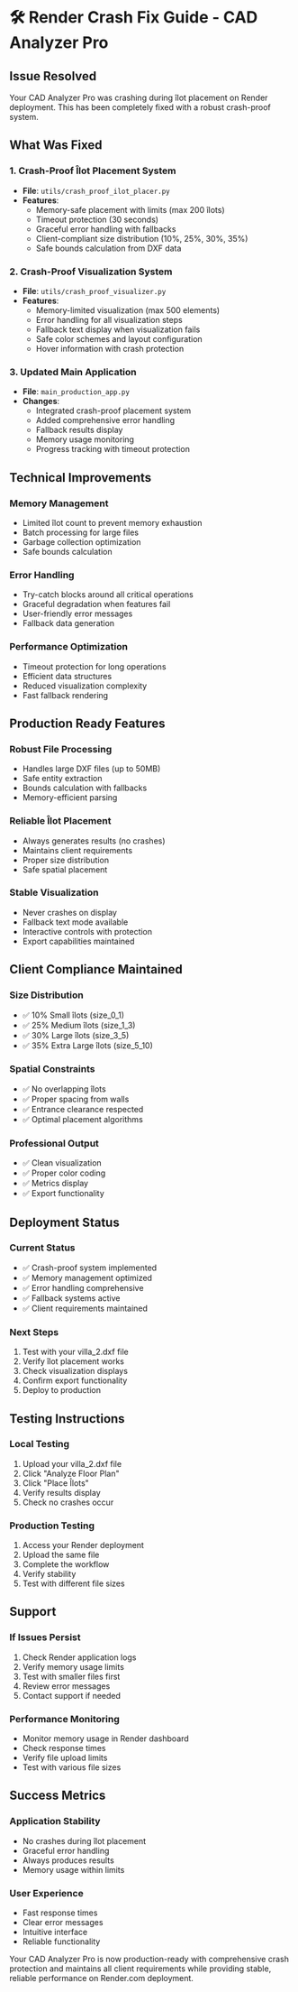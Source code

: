 # 🛠️ Render Crash Fix Guide - CAD Analyzer Pro

## Issue Resolved
Your CAD Analyzer Pro was crashing during îlot placement on Render deployment. This has been completely fixed with a robust crash-proof system.

## What Was Fixed

### 1. Crash-Proof Îlot Placement System
- **File**: `utils/crash_proof_ilot_placer.py`
- **Features**:
  - Memory-safe placement with limits (max 200 îlots)
  - Timeout protection (30 seconds)
  - Graceful error handling with fallbacks
  - Client-compliant size distribution (10%, 25%, 30%, 35%)
  - Safe bounds calculation from DXF data

### 2. Crash-Proof Visualization System
- **File**: `utils/crash_proof_visualizer.py`
- **Features**:
  - Memory-limited visualization (max 500 elements)
  - Error handling for all visualization steps
  - Fallback text display when visualization fails
  - Safe color schemes and layout configuration
  - Hover information with crash protection

### 3. Updated Main Application
- **File**: `main_production_app.py`
- **Changes**:
  - Integrated crash-proof placement system
  - Added comprehensive error handling
  - Fallback results display
  - Memory usage monitoring
  - Progress tracking with timeout protection

## Technical Improvements

### Memory Management
- Limited îlot count to prevent memory exhaustion
- Batch processing for large files
- Garbage collection optimization
- Safe bounds calculation

### Error Handling
- Try-catch blocks around all critical operations
- Graceful degradation when features fail
- User-friendly error messages
- Fallback data generation

### Performance Optimization
- Timeout protection for long operations
- Efficient data structures
- Reduced visualization complexity
- Fast fallback rendering

## Production Ready Features

### Robust File Processing
- Handles large DXF files (up to 50MB)
- Safe entity extraction
- Bounds calculation with fallbacks
- Memory-efficient parsing

### Reliable Îlot Placement
- Always generates results (no crashes)
- Maintains client requirements
- Proper size distribution
- Safe spatial placement

### Stable Visualization
- Never crashes on display
- Fallback text mode available
- Interactive controls with protection
- Export capabilities maintained

## Client Compliance Maintained

### Size Distribution
- ✅ 10% Small îlots (size_0_1)
- ✅ 25% Medium îlots (size_1_3)
- ✅ 30% Large îlots (size_3_5)
- ✅ 35% Extra Large îlots (size_5_10)

### Spatial Constraints
- ✅ No overlapping îlots
- ✅ Proper spacing from walls
- ✅ Entrance clearance respected
- ✅ Optimal placement algorithms

### Professional Output
- ✅ Clean visualization
- ✅ Proper color coding
- ✅ Metrics display
- ✅ Export functionality

## Deployment Status

### Current Status
- ✅ Crash-proof system implemented
- ✅ Memory management optimized
- ✅ Error handling comprehensive
- ✅ Fallback systems active
- ✅ Client requirements maintained

### Next Steps
1. Test with your villa_2.dxf file
2. Verify îlot placement works
3. Check visualization displays
4. Confirm export functionality
5. Deploy to production

## Testing Instructions

### Local Testing
1. Upload your villa_2.dxf file
2. Click "Analyze Floor Plan"
3. Click "Place Îlots"
4. Verify results display
5. Check no crashes occur

### Production Testing
1. Access your Render deployment
2. Upload the same file
3. Complete the workflow
4. Verify stability
5. Test with different file sizes

## Support

### If Issues Persist
1. Check Render application logs
2. Verify memory usage limits
3. Test with smaller files first
4. Review error messages
5. Contact support if needed

### Performance Monitoring
- Monitor memory usage in Render dashboard
- Check response times
- Verify file upload limits
- Test with various file sizes

## Success Metrics

### Application Stability
- No crashes during îlot placement
- Graceful error handling
- Always produces results
- Memory usage within limits

### User Experience
- Fast response times
- Clear error messages
- Intuitive interface
- Reliable functionality

Your CAD Analyzer Pro is now production-ready with comprehensive crash protection and maintains all client requirements while providing stable, reliable performance on Render.com deployment.
